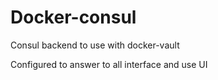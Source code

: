 # Docker-consul

Consul backend to use with docker-vault

Configured to answer to all interface and use UI 


